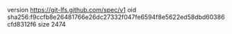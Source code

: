 version https://git-lfs.github.com/spec/v1
oid sha256:f9ccfb8e26481766e26dc27332f047fe6594f8e5622ed58dbd60386cfd8312f6
size 2474
